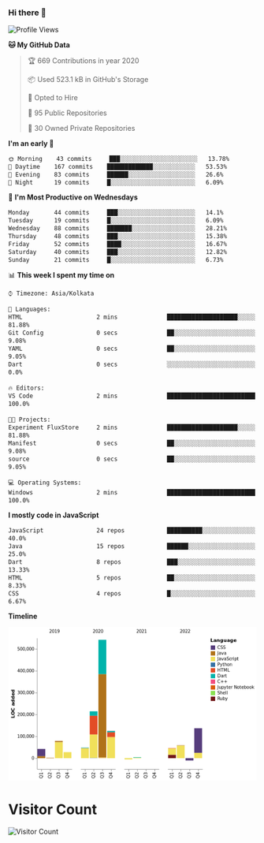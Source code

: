 ### Hi there 👋 

<!--
**harsh2201/harsh2201** is a ✨ _special_ ✨ repository because its `README.md` (this file) appears on your GitHub profile.

Here are some ideas to get you started:

- 🔭 I’m currently working on ...
- 🌱 I’m currently learning ...
- 👯 I’m looking to collaborate on ...
- 🤔 I’m looking for help with ...
- 💬 Ask me about ...
- 📫 How to reach me: ...
- 😄 Pronouns: ...
- ⚡ Fun fact: ...
-->
<!--START_SECTION:waka-->
![Profile Views](http://img.shields.io/badge/Profile%20Views-28-blue)

**🐱 My GitHub Data** 

> 🏆 669 Contributions in year 2020
 > 
> 📦 Used 523.1 kB in GitHub's Storage 
 > 
> 💼 Opted to Hire
 > 
> 📜 95 Public Repositories 
 > 
> 🔑 30 Owned Private Repositories 

**I'm an early 🐤** 

```text
🌞 Morning    43 commits     ███░░░░░░░░░░░░░░░░░░░░░░   13.78% 
🌆 Daytime    167 commits    █████████████░░░░░░░░░░░░   53.53% 
🌃 Evening    83 commits     ██████░░░░░░░░░░░░░░░░░░░   26.6% 
🌙 Night      19 commits     █░░░░░░░░░░░░░░░░░░░░░░░░   6.09%

```
📅 **I'm Most Productive on Wednesdays** 

```text
Monday       44 commits     ███░░░░░░░░░░░░░░░░░░░░░░   14.1% 
Tuesday      19 commits     █░░░░░░░░░░░░░░░░░░░░░░░░   6.09% 
Wednesday    88 commits     ███████░░░░░░░░░░░░░░░░░░   28.21% 
Thursday     48 commits     ███░░░░░░░░░░░░░░░░░░░░░░   15.38% 
Friday       52 commits     ████░░░░░░░░░░░░░░░░░░░░░   16.67% 
Saturday     40 commits     ███░░░░░░░░░░░░░░░░░░░░░░   12.82% 
Sunday       21 commits     █░░░░░░░░░░░░░░░░░░░░░░░░   6.73%

```


📊 **This week I spent my time on** 

```text
⌚︎ Timezone: Asia/Kolkata

💬 Languages: 
HTML                     2 mins              ████████████████████░░░░░   81.88% 
Git Config               0 secs              ██░░░░░░░░░░░░░░░░░░░░░░░   9.08% 
YAML                     0 secs              ██░░░░░░░░░░░░░░░░░░░░░░░   9.05% 
Dart                     0 secs              ░░░░░░░░░░░░░░░░░░░░░░░░░   0.0%

🔥 Editors: 
VS Code                  2 mins              █████████████████████████   100.0%

🐱‍💻 Projects: 
Experiment FluxStore     2 mins              ████████████████████░░░░░   81.88% 
Manifest                 0 secs              ██░░░░░░░░░░░░░░░░░░░░░░░   9.08% 
source                   0 secs              ██░░░░░░░░░░░░░░░░░░░░░░░   9.05%

💻 Operating Systems: 
Windows                  2 mins              █████████████████████████   100.0%

```

**I mostly code in JavaScript** 

```text
JavaScript               24 repos            ██████████░░░░░░░░░░░░░░░   40.0% 
Java                     15 repos            ██████░░░░░░░░░░░░░░░░░░░   25.0% 
Dart                     8 repos             ███░░░░░░░░░░░░░░░░░░░░░░   13.33% 
HTML                     5 repos             ██░░░░░░░░░░░░░░░░░░░░░░░   8.33% 
CSS                      4 repos             █░░░░░░░░░░░░░░░░░░░░░░░░   6.67%

```


**Timeline**

![Chart not found](https://github.com/harsh2201/harsh2201/blob/master/charts/bar_graph.png) 


<!--END_SECTION:waka-->

# Visitor Count
![Visitor Count](https://profile-counter.glitch.me/harsh2201/count.svg)
